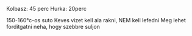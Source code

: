 Kolbasz: 45 perc
Hurka: 20perc

150-160°c-os suto
Keves vizet kell ala rakni, NEM kell lefedni
Meg lehet forditgatni neha, hogy szebbre suljon

